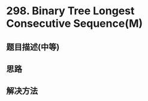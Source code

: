 # 298. Binary Tree Longest Consecutive Sequence(M)

[]()

## 题目描述(中等)


## 思路


## 解决方法

### 


```java


```